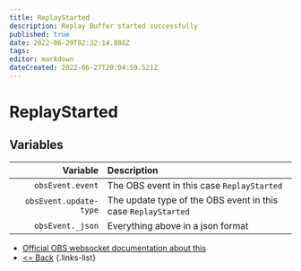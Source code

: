 ```yaml
---
title: ReplayStarted
description: Replay Buffer started successfully
published: true
date: 2022-06-29T02:32:14.888Z
tags:
editor: markdown
dateCreated: 2022-06-27T20:04:59.521Z
---
```


# ReplayStarted

## Variables

|               Variable | Description                                                   |
| ----------------------:|:------------------------------------------------------------- |
|       `obsEvent.event` | The OBS event in this case `ReplayStarted`                    |
| `obsEvent.update-type` | The update type of the OBS event in this case `ReplayStarted` |
|       `obsEvent._json` | Everything above in a json format                             |

* [Official OBS websocket documentation about this](https://github.com/obsproject/obs-websocket/blob/4.x-current/docs/generated/protocol.md#replaystarted)
* [<= Back](/en/Integrations/OBS/Events)
{.links-list}